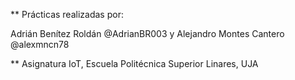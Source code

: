 ** Prácticas realizadas por: 

Adrián Benítez Roldán @AdrianBR003 y Alejandro Montes Cantero @alexmncn78

** Asignatura IoT, Escuela Politécnica Superior Linares, UJA
